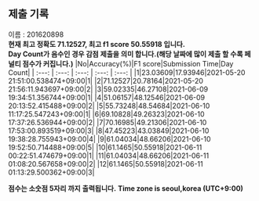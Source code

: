 


  
## 제출 기록  
이름 : 201620898  
**현재 최고 정확도 71.12527, 최고 f1 score 50.55918 입니다.**  
**Day Count가 음수인 경우 감점 제출을 의미 합니다.(해당 날짜에 많이 제출 할 수록 페널티 점수가 커집니다.)**
|No|Accuracy(%)|F1 score|Submission Time|Day Count|
| :---: | :---: | :---: | :---: | :---: |
|1|23.03609|17.93946|2021-05-20 21:51:00.538474+09:00|1|
|2|71.12527|20.78164|2021-05-20 21:56:11.943697+09:00|2|
|3|59.02335|46.27108|2021-06-09 19:34:51.356744+09:00|1|
|4|51.06157|48.12546|2021-06-09 20:13:52.415488+09:00|2|
|5|55.73248|48.54684|2021-06-10 11:17:25.547243+09:00|1|
|6|69.10828|49.26323|2021-06-10 17:37:26.536944+09:00|2|
|7|70.16985|49.21306|2021-06-10 17:53:00.893519+09:00|3|
|8|47.45223|43.03849|2021-06-10 19:38:28.755943+09:00|4|
|9|61.04034|48.66206|2021-06-10 19:52:50.714488+09:00|5|
|10|61.1465|50.55918|2021-06-11 00:22:51.474679+09:00|1|
|11|61.04034|48.66206|2021-06-11 01:08:20.567658+09:00|2|
|12|61.1465|50.55918|2021-06-11 01:13:29.500362+09:00|3|


**점수는 소숫점 5자리 까지 출력됩니다.**
**Time zone is seoul,korea (UTC+9:00)**
